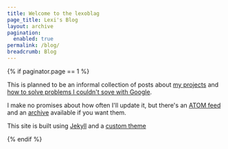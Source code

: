 ```yaml
---
title: Welcome to the lexoblag
page_title: Lexi's Blog
layout: archive
pagination:
  enabled: true
permalink: /blog/
breadcrumb: Blog
---
```


{% if paginator.page == 1 %}

This is planned to be an informal collection of posts about [my projects](/blog/tag/project/) and [how to solve problems I couldn't sove with Google](/blog/how-to/).

I make no promises about how often I'll update it, but there's an [ATOM feed](/blog/feed.xml) and an [archive](/blog/archive/) available if you want them.

This site is built using [Jekyll](https://jekyllrb.com/) and a [custom theme](https://github.com/lexicality/website)

{% endif %}
